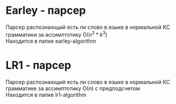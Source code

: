 # Earley - парсер
Парсер распознающий есть ли слово в языке в нормальной КС грамматики за ассимптотику O($n ^ 3 * k ^ 3$)\
Находится в папке earley-algorithm
# LR1 - парсер
Парсер распознающий есть ли слово в языке в нормальной КС грамматике за ассимптотику O($n$) с предподсчетом\
Находится в папке lr1-algorithm

